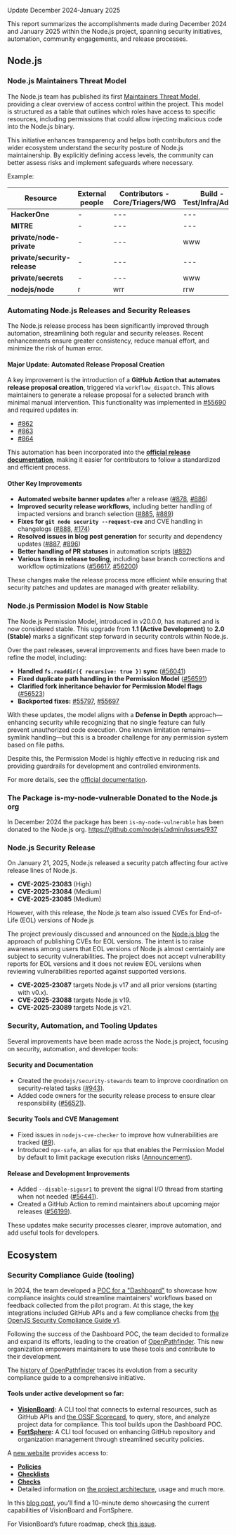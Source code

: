Update December 2024-January 2025

This report summarizes the accomplishments made during December 2024 and January 2025 within the Node.js project, spanning security initiatives, automation, community engagements, and release processes.


## Node.js

### Node.js Maintainers Threat Model

The Node.js team has published its first [Maintainers Threat Model](https://github.com/nodejs/security-wg/blob/main/MAINTAINERS_THREAT_MODEL.md), providing a clear overview of access control within the project. This model is structured as a table that outlines which roles have access to specific resources, including permissions that could allow injecting malicious code into the Node.js binary.

This initiative enhances transparency and helps both contributors and the wider ecosystem understand the security posture of Node.js maintainership. By explicitly defining access levels, the community can better assess risks and implement safeguards where necessary.

Example:

| Resource | External people | Contributors - Core/Triagers/WG | Build - Test/Infra/Admin | Admin - TSC/Releasers/Moderation | Security Stewards/Triagers/External | GitHub - Actions/Plugins |
|-         |-                |-                                |-                         |-                                 |-                                    |-                         |
| **HackerOne**                | - | -\-\- | -\-\- | aw-  | www   | -\- | 
| **MITRE**                    | - | -\-\- | -\-\- | a-\- | w-\-  | -\- | 
| **private/node-private**     | - | -\-\- | www   | aw-  | w-w   | -\- |
| **private/security-release** | - | -\-\- | -\-\- | a-\- | ww-   | -\- |
| **private/secrets**          | - | -\-\- | www   | a-\- | -\-\- | -\- |
| **nodejs/node**              | r | wrr   | rrw   | awa  | rrr   | wr  |

### Automating Node.js Releases and Security Releases

The Node.js release process has been significantly improved through automation, streamlining both regular and security releases. Recent enhancements ensure greater consistency, reduce manual effort, and minimize the risk of human error.

#### **Major Update: Automated Release Proposal Creation**

A key improvement is the introduction of a **GitHub Action that automates release proposal creation**, triggered via `workflow_dispatch`. This allows maintainers to generate a release proposal for a selected branch with minimal manual intervention. This functionality was implemented in [#55690](https://github.com/nodejs/node/pull/55690) and required updates in:
- [#862](https://github.com/nodejs/node-core-utils/pull/862)
- [#863](https://github.com/nodejs/node-core-utils/pull/863)
- [#864](https://github.com/nodejs/node-core-utils/pull/864) 

This automation has been incorporated into the [**official release documentation**](https://github.com/nodejs/node/blob/main/doc/contributing/releases.md), making it easier for contributors to follow a standardized and efficient process.

#### **Other Key Improvements**

- **Automated website banner updates** after a release ([#878](https://github.com/nodejs/node-core-utils/pull/878), [#886](https://github.com/nodejs/node-core-utils/pull/886))
- **Improved security release workflows**, including better handling of impacted versions and branch selection ([#885](https://github.com/nodejs/node-core-utils/pull/885), [#889](https://github.com/nodejs/node-core-utils/pull/889))
- **Fixes for `git node security --request-cve`** and CVE handling in changelogs ([#888](https://github.com/nodejs/node-core-utils/pull/888), [#174](https://github.com/nodejs/changelog-maker/pull/174))
- **Resolved issues in blog post generation** for security and dependency updates ([#887](https://github.com/nodejs/node-core-utils/pull/887), [#896](https://github.com/nodejs/node-core-utils/pull/896))
- **Better handling of PR statuses** in automation scripts ([#892](https://github.com/nodejs/node-core-utils/pull/892))
- **Various fixes in release tooling**, including base branch corrections and workflow optimizations ([#56617](https://github.com/nodejs/node/pull/56617), [#56200](https://github.com/nodejs/node/pull/56200))

These changes make the release process more efficient while ensuring that security patches and updates are managed with greater reliability.

### Node.js Permission Model is Now Stable

The Node.js Permission Model, introduced in v20.0.0, has matured and is now considered stable. This upgrade from **1.1 (Active Development)** to **2.0 (Stable)** marks a significant step forward in security controls within Node.js.

Over the past releases, several improvements and fixes have been made to refine the model, including:

- **Handled `fs.readdir({ recursive: true })` sync** ([#56041](https://github.com/nodejs/node/pull/56041))
- **Fixed duplicate path handling in the Permission Model** ([#56591](https://github.com/nodejs/node/pull/56591))
- **Clarified fork inheritance behavior for Permission Model flags** ([#56523](https://github.com/nodejs/node/pull/56523))
- **Backported fixes:** [#55797](https://github.com/nodejs/node/pull/55797), [#55697](https://github.com/nodejs/node/pull/55697)

With these updates, the model aligns with a **Defense in Depth** approach—enhancing security while recognizing that no single feature can fully prevent unauthorized code execution. One known limitation remains—symlink handling—but this is a broader challenge for any permission system based on file paths.

Despite this, the Permission Model is highly effective in reducing risk and providing guardrails for development and controlled environments.

For more details, see the [official documentation](https://nodejs.org/api/permissions.html).

### The  Package is-my-node-vulnerable Donated to the Node.js org

In December 2024 the package has been `is-my-node-vulnerable` has been donated to the Node.js org. https://github.com/nodejs/admin/issues/937

### Node.js Security Release

On January 21, 2025, Node.js released a security patch affecting four active release lines of Node.js.

- **CVE-2025-23083** (High)
- **CVE-2025-23084** (Medium)
- **CVE-2025-23085** (Medium)

However, with this release, the Node.js team also issued CVEs for End-of-Life (EOL) versions of Node.js

The project previously discussed and announced on the [Node.js blog](https://nodejs.org/en/blog/vulnerability/upcoming-cve-for-eol-versions) the approach of publishing CVEs for EOL versions. The intent is to raise awareness among users that EOL versions of Node.js almost cerntainly are subject to security vulnerabilities. The project does not accept vulnerability reports for EOL versions and it does not review EOL versions when reviewing vulnerabilities reported against supported versions.

- **CVE-2025-23087** targets Node.js v17 and all prior versions (starting with v0.x).
- **CVE-2025-23088** targets Node.js v19.
- **CVE-2025-23089** targets Node.js v21.

### **Security, Automation, and Tooling Updates** 

Several improvements have been made across the Node.js project, focusing on security, automation, and developer tools: 

#### **Security and Documentation** 
- Created the `@nodejs/security-stewards` team to improve coordination on security-related tasks ([#943](https://github.com/nodejs/admin/issues/943)). 
- Added code owners for the security release process to ensure clear responsibility ([#56521](https://github.com/nodejs/node/pull/56521)).

#### **Security Tools and CVE Management** 
- Fixed issues in `nodejs-cve-checker` to improve how vulnerabilities are tracked ([#9](https://github.com/nodejs/nodejs-cve-checker/pull/9)).
- Introduced `npx-safe`, an alias for `npx` that enables the Permission Model by default to limit package execution risks ([Announcement](https://x.com/_rafaelgss/status/1881394699837272496)).

#### **Release and Development Improvements**
- Added `--disable-sigusr1` to prevent the signal I/O thread from starting when not needed ([#56441](https://github.com/nodejs/node/pull/56441)).
- Created a GitHub Action to remind maintainers about upcoming major releases ([#56199](https://github.com/nodejs/node/pull/56199)).

These updates make security processes clearer, improve automation, and add useful tools for developers.

## Ecosystem

### Security Compliance Guide (tooling)

In 2024, the team developed a [POC for a "Dashboard"](https://www.youtube.com/embed/B1kd8k5SvBI) to showcase how compliance insights could streamline maintainers' workflows based on feedback collected from the pilot program. At this stage, the key integrations included GitHub APIs and a few compliance checks from [the OpenJS Security Compliance Guide v1](https://openpathfinder.com/docs/history/#4-the-dashboard-poc-november-2024).

Following the success of the Dashboard POC, the team decided to formalize and expand its efforts, leading to the creation of [OpenPathfinder](https://openpathfinder.com/). This new organization empowers maintainers to use these tools and contribute to their development.

The [history of OpenPathfinder](https://openpathfinder.com/docs/history) traces its evolution from a security compliance guide to a comprehensive initiative.

#### Tools under active development so far:
- **[VisionBoard](https://openpathfinder.com/docs/visionBoard):** A CLI tool that connects to external resources, such as GitHub APIs and [the OSSF Scorecard](https://openpathfinder.com/docs/visionBoard/providers#ossf-scorecard), to query, store, and analyze project data for compliance. This tool builds upon the Dashboard POC.
- **[FortSphere](https://openpathfinder.com/docs/fortSphere):** A CLI tool focused on enhancing GitHub repository and organization management through streamlined security policies.

A [new website](https://openpathfinder.com/docs/getting-started) provides access to:
- **[Policies](https://openpathfinder.com/docs/fortSphere/policies)**
- **[Checklists](https://openpathfinder.com/docs/visionBoard/checklists)**
- **[Checks](https://openpathfinder.com/docs/visionBoard/Checks)**
- Detailed information on [the project architecture](https://openpathfinder.com/docs/visionBoard/architecture), usage and much more.

In this [blog post](https://openpathfinder.com/blog/welcome/), you’ll find a 10-minute demo showcasing the current capabilities of VisionBoard and FortSphere. 

For VisionBoard’s future roadmap, check [this issue](https://github.com/OpenPathfinder/visionBoard/issues/30).